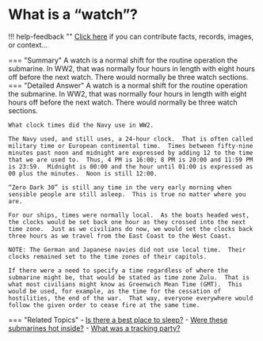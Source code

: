 # What is a “watch”?

!!! help-feedback ""
    <a href="/feedback/" data-feedback-link>Click here</a>
    if you can contribute facts, records, images, or context…

<a id="summary"></a>
=== "Summary"
    A watch is a normal shift for the routine operation the submarine. In WW2, that was normally four hours in length with eight hours off before the next watch. There would normally be three watch sections.
=== "Detailed Answer"
    A watch is a normal shift for the routine operation the submarine.  In WW2, that was normally four hours in length with eight hours off before the next watch.  There would normally be three watch sections.

    What clock times did the Navy use in WW2.

    The Navy used, and still uses, a 24-hour clock.  That is often called military time or European continental time.  Times between fifty-nine minutes past noon and midnight are expressed by adding 12 to the time that we are used to.  Thus, 4 PM is 16:00; 8 PM is 20:00 and 11:59 PM is 23:59.  Midnight is 00:00 and the hour until 01:00 is expressed as 00 plus the minutes.  Noon is still 12:00.

    “Zero Dark 30” is still any time in the very early morning when sensible people are still asleep.  This is true no matter where you are.

    For our ships, times were normally local.  As the boats headed west, the clocks would be set back one hour as they crossed into the next time zone.  Just as we civilians do now, we would set the clocks back three hours as we travel from the East Coast to the West Coast.

    NOTE: The German and Japanese navies did not use local time.  Their clocks remained set to the time zones of their capitols.

    If there were a need to specify a time regardless of where the submarine might be, that would be stated as time zone Zulu.  That is what most civilians might know as Greenwich Mean Time (GMT).  This would be used, for example, as the time for the cessation of hostilities, the end of the war.  That way, everyone everywhere would follow the given order to cease fire at the same time.
=== "Related Topics"
    - [Is there a best place to sleep?](./is-there-a-best-place-to-sleep.md#summary)
    - [Were these submarines hot inside?](./were-these-submarines-hot-inside.md#summary)
    - [What was a tracking party?](./what-was-a-tracking-party.md#summary)